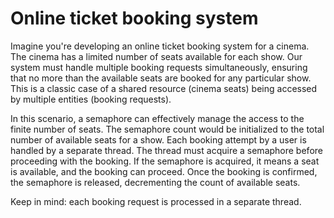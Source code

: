  # Online ticket booking system

Imagine you're developing an online ticket booking system for a cinema. 
The cinema has a limited number of seats available for each show. 
Our system must handle multiple booking requests simultaneously, 
ensuring that no more than the available seats are booked for any particular show. 
This is a classic case of a shared resource (cinema seats) being accessed by multiple entities (booking requests).

In this scenario, a semaphore can effectively manage the access to the finite number of seats. 
The semaphore count would be initialized to the total number of available seats for a show. 
Each booking attempt by a user is handled by a separate thread. 
The thread must acquire a semaphore before proceeding with the booking. 
If the semaphore is acquired, it means a seat is available, and the booking can proceed.
Once the booking is confirmed, the semaphore is released, decrementing the count of available seats.

Keep in mind: each booking request is processed in a separate thread.
